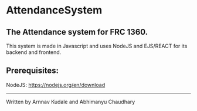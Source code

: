 # AttendanceSystem
## The Attendance system for FRC 1360. 

This system is made in Javascript and uses NodeJS and EJS/REACT for its backend and frontend.

## Prerequisites:
NodeJS: https://nodejs.org/en/download

-----------------------------------------------------
Written by Arnnav Kudale and Abhimanyu Chaudhary
